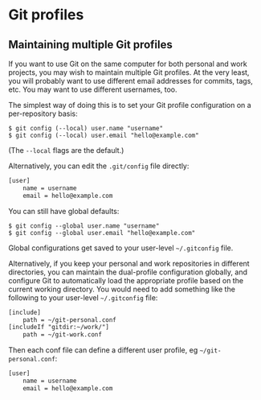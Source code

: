 # Git profiles

## Maintaining multiple Git profiles

If you want to use Git on the same computer for both personal and work projects, you may wish to maintain multiple Git profiles. At the very least, you will probably want to use different email addresses for commits, tags, etc. You may want to use different usernames, too.

The simplest way of doing this is to set your Git profile configuration on a per-repository basis:

```cli
$ git config (--local) user.name "username"
$ git config (--local) user.email "hello@example.com"
```

(The `--local` flags are the default.)

Alternatively, you can edit the `.git/config` file directly:

```txt
[user]
	name = username
	email = hello@example.com
```

You can still have global defaults:

```cli
$ git config --global user.name "username"
$ git config --global user.email "hello@example.com"
```

Global configurations get saved to your user-level `~/.gitconfig` file.

Alternatively, if you keep your personal and work repositories in different directories, you can maintain the dual-profile configuration globally, and configure Git to automatically load the appropriate profile based on the current working directory. You would need to add something like the following to your user-level `~/.gitconfig` file:

```txt
[include]
	path = ~/git-personal.conf
[includeIf "gitdir:~/work/"]
	path = ~/git-work.conf
```

Then each conf file can define a different user profile, eg `~/git-personal.conf`:

```txt
[user]
	name = username
	email = hello@example.com
```
